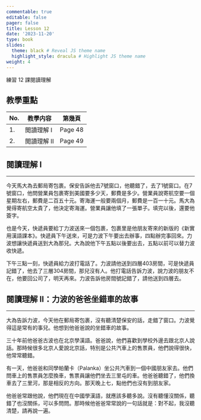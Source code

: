 ```yaml
---
commentable: true
editable: false
pager: false
title: Lesson 12
date: '2023-11-20'
type: book
slides:
  theme: black # Reveal JS theme name
  highlight_style: dracula # Highlight JS theme name
weight: 4
---
```


練習 12 課閱讀理解

<!--more-->
## 教學重點

|No.|教學内容|第幾頁|
|---|---|---|
|1.|閲讀理解 I|Page 48|
|2.|閲讀理解 II|Page 49|

## 閱讀理解 I
---

今天馬大為去郵局寄包裹。保安告訴他去7號窗口，他聽錯了，去了1號窗口。在7號窗口，他問營業員包裹寄到美國要多少天，郵費是多少。營業員說寄航空要一個星期左右，郵費是二百五十元。寄海運一般要兩個月，郵費是一百一十元。馬大為覺得寄航空太貴了，他決定寄海運。營業員讓他填了一張單子。填完以後，還要他簽字。

也是今天，快遞員要給丁力波送來一個包裹，包裹里是他朋友寄來的新版的《新實用漢語課本》。快遞員下午送來，可是力波下午要出去辦事，四點辦完事回來。力波想讓快遞員送到大為那兒。大為說他下午五點以後要出去，五點以前可以替力波收快遞。

下午三點一刻，快遞員給力波打電話了。力波請他送到四層403房間，可是快遞員記錯了，他去了三層304房間，那兒沒有人。他打電話告訴力波，說力波的朋友不在，他要回公司了，明天再來。力波告訴他房間號記錯了，請他送到四層去。



## 閱讀理解 II：力波的爸爸坐錯車的故事
---

大為告訴力波，今天他在郵局寄包裹，沒有聽清楚保安的話，走錯了窗口。力波覺得這是常有的事兒。他想到他爸爸說的坐錯車的故事。

三十年前他爸爸古波也在北京學漢語。爸爸說，他們喜歡到學校外邊去跟北京人說話。那時候很多北京人愛說北京話，特別是公共汽車上的售票員，他們說得很快，他常常聽錯。

有一天，他爸爸和同學帕蘭卡（Palanka）坐公共汽車到一個中國朋友家去。他們問車上的售票員怎麼換車，售票員讓他們坐去三里屯的車。他爸爸聽錯了，他們換車去了三里河，那是相反的方向。那天晚上七，點他們也沒有到朋友家。

他爸爸常跟他說，他們現在在中國學漢語，就應該多聽多說。沒有聽懂沒關係，聽錯了也沒關係，可以多問問。那時候他爸爸常常說的一句話就是：對不起，我沒聽清楚，請再說一遍。